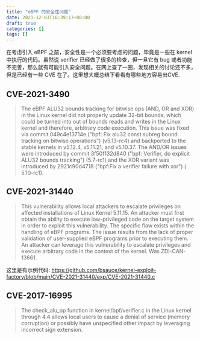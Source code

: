 ```yaml
---
title: "eBPF 的安全性问题"
date: 2021-12-03T16:39:17+08:00
draft: true
categories: []
tags: []
---
```


在考虑引入 eBPF 之前，安全性是一个必须要考虑的问题，毕竟是一些在 kernel 中执行的代码。虽然说 verifier 已经做了很多的检查，但一旦它有 bug 或者功能不完善，那么就有可能引入安全问题。在网上查了一圈，发现相关的讨论还不多，但是已经有一些 CVE 在了。这里想大概总结下看看有哪些地方容易出CVE.


## CVE-2021-3490

> The eBPF ALU32 bounds tracking for bitwise ops (AND, OR and XOR) in the Linux kernel did not properly update 32-bit bounds, which could be turned into out of bounds reads and writes in the Linux kernel and therefore, arbitrary code execution. This issue was fixed via commit 049c4e13714e ("bpf: Fix alu32 const subreg bound tracking on bitwise operations") (v5.13-rc4) and backported to the stable kernels in v5.12.4, v5.11.21, and v5.10.37. The AND/OR issues were introduced by commit 3f50f132d840 ("bpf: Verifier, do explicit ALU32 bounds tracking") (5.7-rc1) and the XOR variant was introduced by 2921c90d4718 ("bpf:Fix a verifier failure with xor") ( 5.10-rc1). 


## CVE-2021-31440

> This vulnerability allows local attackers to escalate privileges on affected installations of Linux Kernel 5.11.15. An attacker must first obtain the ability to execute low-privileged code on the target system in order to exploit this vulnerability. The specific flaw exists within the handling of eBPF programs. The issue results from the lack of proper validation of user-supplied eBPF programs prior to executing them. An attacker can leverage this vulnerability to escalate privileges and execute arbitrary code in the context of the kernel. Was ZDI-CAN-13661. 

这里是有示例代码: https://github.com/bsauce/kernel-exploit-factory/blob/main/CVE-2021-31440/exp/CVE-2021-31440.c



## CVE-2017-16995

> The check_alu_op function in kernel/bpf/verifier.c in the Linux kernel through 4.4 allows local users to cause a denial of service (memory corruption) or possibly have unspecified other impact by leveraging incorrect sign extension. 

